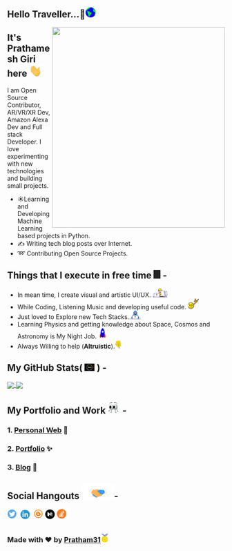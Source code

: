 <h2>Hello Traveller...🚶<img src="https://github.com/Pratham31/Pratham31/blob/master/Assets/Earth.gif" width="24px"></h2>


 <img src="https://github.com/Pratham31/Pratham31/blob/master/final.gif" height="465" width="400" align="right"></img>


## It's Prathamesh Giri here <img src="https://github.com/Pratham31/Pratham31/blob/master/Assets/Hi.gif" width="29px">
I am Open Source Contributor, AR/VR/XR Dev, Amazon Alexa Dev and Full stack Developer. I love experimenting with new technologies and building small projects.

- ☀️Learning and Developing Machine Learning based projects in Python.<br>
- ✍️ Writing tech blog posts over Internet.<br>
- ➿ Contributing Open Source Projects.

## Things that I execute in free time <img src="https://github.com/Pratham31/Pratham31/blob/master/Assets/zap.gif" height="20px"> -  
  - In mean time, I create visual and artistic UI/UX.&nbsp;<img src="https://github.com/Pratham31/Pratham31/blob/master/Assets/Designer.gif" height="20vw">
  - While Coding, Listening Music and developing useful code.&nbsp;<img src="https://github.com/Pratham31/Pratham31/blob/master/Assets/headbang.gif" height="25vw">
  - Just loved to Explore new Tech Stacks.<img src="https://github.com/Pratham31/Pratham31/blob/master/Assets/Developer.gif" height="20vw">
  - Learning Physics and getting knowledge about Space, Cosmos and Astronomy is My Night Job. <img src="https://github.com/Pratham31/Pratham31/blob/master/Assets/Rocket.gif" width="20vw">
  - Always Willing to help (**Altruistic**).<img src="https://github.com/Pratham31/Pratham31/blob/master/Assets/wave.gif" height="20vw">  


## My GitHub Stats( <img src="https://github.com/Pratham31/Pratham31/blob/master/Assets/expressionless.gif" width="23px"> ) - <a href="https://github.com/Pratham31">
<img align="center" src="https://github-readme-stats.vercel.app/api?username=Pratham31&show_icons=true&include_all_commits=true&theme=radical&count_private=true">
</a>
<a href="https://github.com/Pratham31/github-readme-stats">
<img align="center" src="https://github-readme-stats.anuraghazra1.vercel.app/api/top-langs/?username=Pratham31&layout=compact&theme=radical" />
</a>


## My Portfolio and Work <img src="https://github.com/Pratham31/Pratham31/blob/master/Assets/eyes.gif" width="29px"> -
### 1. [Personal Web](http://prathameshgiri.me/) 👦 </br>
### 2. [Portfolio](https://sites.google.com/view/prathamesh-giri/home) ✨
### 3. [Blog](https://prathamtalks.blogspot.com/) 💭

## Social Hangouts <img src="https://github.com/Pratham31/Pratham31/blob/master/Assets/Handshake.gif" height="35px">-

<a href="https://twitter.com/_Autodidactic">
  <img align="left" alt="Prathamesh Giri| Twitter" width="22px" src="https://github.com/Pratham31/Pratham31/blob/master/tww.png" />
</a>
<a href="https://www.linkedin.com/in/autodidactic/">
  <img align="left" alt="Linkedin" width="39px" src="https://github.com/Pratham31/Pratham31/blob/master/lin.png" />
</a>
<a href="https://prathamtalks.blogspot.com/">
  <img align="left" alt="Linkedin" width="22px" src="https://github.com/Pratham31/Pratham31/blob/master/blog.png" />
</a>
<a href="https://medium.com/@Oautodidactic">
  <img align="left" alt="Linkedin" width="32px" src="https://github.com/Pratham31/Pratham31/blob/master/medd.png" />
</a>
<a href="https://stackoverflow.com/users/13827345/prathamesh-giri?tab=profile">
  <img align="left" alt="StackOverflow" width="22px" src="https://github.com/Pratham31/Pratham31/blob/master/sta.png" />
</a>
</br>
</br>

### Made with ❤️ by [Pratham31](https://github.com/Pratham31)<img src="https://github.com/Pratham31/Pratham31/blob/master/Assets/Medal.gif" width="20px">
